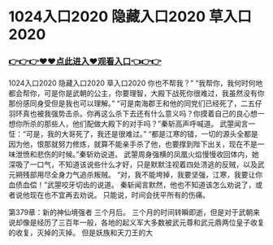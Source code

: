 # 1024入口2020 隐藏入口2020 草入口2020

### <a href="https://github.com/xinfue/dunp/issues/2">👉👉👉♥♥点此进入♥观看入口👈👉👉</a>

1024入口2020 隐藏入口2020 草入口2020
 你也不帮我？”
    “我帮你，我何时何地都会帮你，可是你是武朝的公主，你要理智，大殿下战死你很难过，我虽然没有你那份感同身受但是我也可以理解。”
    “可是南海郡王和他的同党们已经死了，二五仔羽环真也被我强势击杀。你再这么杀下去还有什么意义吗？你摸着自己的良心想一想你所杀的那些人，他们配做大殿下的对手吗？”秦斩高声呼喊道。
    武曌闻言一怔：“可是，我的大哥死了，我还是很难过。”
    “都是江寒的错，一切的源头全都是因为他，恨那就努力修炼，就算不能亲手杀了他，也要撑到陛下出关，现在不是一味泄愤和悲伤的时候。”秦斩劝说道。
    武曌周身强横的凤凰火焰慢慢收回体内，她深吸了一口气，不知道该说些什么才好，只是默默注视着四处溃逃的反贼，以及武元朔残部用尽全身力气追杀叛贼。
    “对，我不能垮掉，我要坚强，江寒，我要让你血债血偿！”武曌咬牙切齿的说道。
    秦斩闻言默然，他也不知道该怎么劝说了，或者说他现在也不宜再去劝说。
    只能说，时间会抚平所有的伤痛。

第379章：新的神仙境强者
    三个月后。
    三个月的时间转瞬即逝，但是对于武朝来说却像是经历了三百年一般，各地的起义军大多数被武元尊和武元鼎两位皇子收复的收复，灭掉的灭掉。
    但是妖族和天刀王的大
